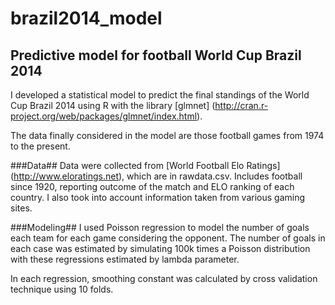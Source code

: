 brazil2014_model
================

Predictive model for football World Cup Brazil 2014
---------------------------------------------------

I developed a statistical model to predict the final standings of the World Cup Brazil 2014 using R with the library [glmnet] (http://cran.r-project.org/web/packages/glmnet/index.html).

The data finally considered in the model are those football games from 1974 to the present.

###Data##
Data were collected from [World Football Elo Ratings] (http://www.eloratings.net), which are in rawdata.csv. Includes football since 1920, reporting outcome of the match and ELO ranking of each country. I also took into account information taken from various gaming sites.


###Modeling##
I used Poisson regression to model the number of goals each team for each game considering the opponent.
The number of goals in each case was estimated by simulating 100k times a Poisson distribution with these regressions estimated by lambda parameter.

In each regression, smoothing constant was calculated by cross validation technique using 10 folds.

